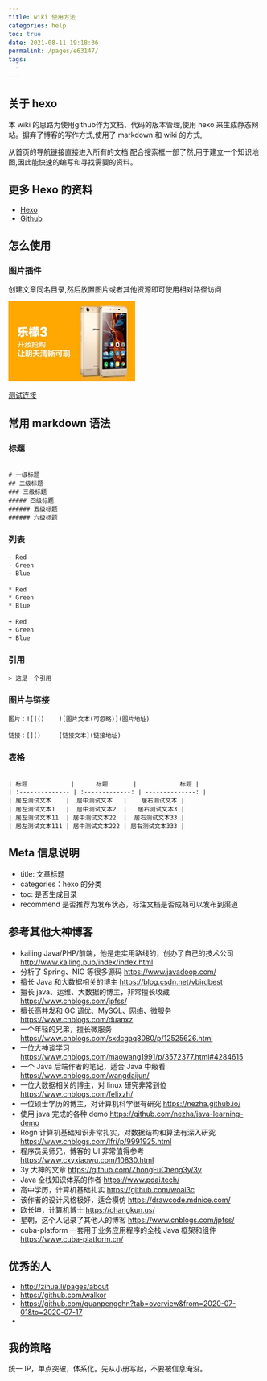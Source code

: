 ```yaml
---
title: wiki 使用方法
categories: help
toc: true
date: 2021-08-11 19:18:36
permalink: /pages/e63147/
tags: 
  - 
---
```


## 关于 hexo 

本 wiki 的思路为使用github作为文档、代码的版本管理,使用 hexo 来生成静态网站。摒弃了博客的写作方式,使用了 markdown 和 wiki 的方式,

从首页的导航链接直接进入所有的文档,配合搜索框一部了然,用于建立一个知识地图,因此能快速的编写和寻找需要的资料。

## 更多 Hexo 的资料

- [Hexo](https://hexo.io/)
- [Github](https://github.com)

## 怎么使用

### 图片插件

创建文章同名目录,然后放置图片或者其他资源即可使用相对路径访问

![](how-to-use-this-wiki/05a4c81a-8793-4baa-92a1-94b28aece873.jpg)


[测试连接](hello-world.md)


## 常用 markdown 语法

### 标题

```

# 一级标题
## 二级标题
### 三级标题
##### 四级标题
###### 五级标题
###### 六级标题

```


### 列表

```
- Red
- Green
- Blue

* Red
* Green
* Blue

+ Red
+ Green
+ Blue

```


### 引用

```
> 这是一个引用

```

### 图片与链接

```
图片：![]()    ![图片文本(可忽略)](图片地址)

链接：[]()     [链接文本](链接地址)

```

### 表格

```

| 标题            |      标题       |            标题 |
| :-------------- | :-------------: | --------------: |
| 居左测试文本    |  居中测试文本   |    居右测试文本 |
| 居左测试文本1   |  居中测试文本2  |   居右测试文本3 |
| 居左测试文本11  | 居中测试文本22  |  居右测试文本33 |
| 居左测试文本111 | 居中测试文本222 | 居右测试文本333 |

```





## Meta 信息说明

- title: 文章标题
- categories：hexo 的分类
- toc: 是否生成目录
- recommend 是否推荐为发布状态，标注文档是否成熟可以发布到渠道



## 参考其他大神博客

- kailing  Java/PHP/前端，他是走实用路线的，创办了自己的技术公司 http://www.kailing.pub/index/index.html
- 分析了 Spring、NIO 等很多源码 https://www.javadoop.com/
- 擅长 Java 和大数据相关的博主 https://blog.csdn.net/vbirdbest
- 擅长 java、运维、大数据的博主，非常擅长收藏 https://www.cnblogs.com/jpfss/
- 擅长高并发和 GC 调优、MySQL、网络、微服务  https://www.cnblogs.com/duanxz
- 一个年轻的兄弟，擅长微服务 https://www.cnblogs.com/sxdcgaq8080/p/12525626.html
- 一位大神谈学习 https://www.cnblogs.com/maowang1991/p/3572377.html#4284615
- 一个 Java 后端作者的笔记，适合 Java 中级看 https://www.cnblogs.com/wangdaijun/
- 一位大数据相关的博主，对 linux 研究非常到位 https://www.cnblogs.com/felixzh/
- 一位硕士学历的博主，对计算机科学很有研究 https://nezha.github.io/
- 使用 java 完成的各种 demo https://github.com/nezha/java-learning-demo
- Rogn 计算机基础知识非常扎实，对数据结构和算法有深入研究 https://www.cnblogs.com/lfri/p/9991925.html
- 程序员吴师兄，博客的 UI 非常值得参考 https://www.cxyxiaowu.com/10830.html
- 3y 大神的文章 https://github.com/ZhongFuCheng3y/3y
- Java 全栈知识体系的作者 https://www.pdai.tech/
- 高中学历，计算机基础扎实 https://github.com/woai3c
- 该作者的设计风格极好，适合模仿 https://drawcode.mdnice.com/
- 欧长坤，计算机博士 https://changkun.us/
- 星朝，这个人记录了其他人的博客 https://www.cnblogs.com/jpfss/
- cuba-platform 一套用于业务应用程序的全栈 Java 框架和组件 https://www.cuba-platform.cn/

## 优秀的人

- http://zihua.li/pages/about
- https://github.com/walkor
- https://github.com/guanpengchn?tab=overview&from=2020-07-01&to=2020-07-17
- 




## 我的策略

统一 IP，单点突破，体系化。先从小册写起，不要被信息淹没。



